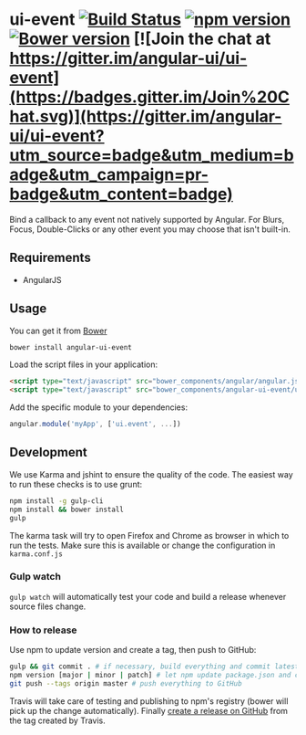 # ui-event [![Build Status](https://travis-ci.org/angular-ui/ui-event.svg?branch=master)](https://travis-ci.org/angular-ui/ui-event) [![npm version](https://badge.fury.io/js/angular-ui-event.svg)](http://badge.fury.io/js/angular-ui-event) [![Bower version](https://badge.fury.io/bo/angular-ui-event.svg)](http://badge.fury.io/bo/angular-ui-event) [![Join the chat at https://gitter.im/angular-ui/ui-event](https://badges.gitter.im/Join%20Chat.svg)](https://gitter.im/angular-ui/ui-event?utm_source=badge&utm_medium=badge&utm_campaign=pr-badge&utm_content=badge)

Bind a callback to any event not natively supported by Angular. For Blurs, Focus, Double-Clicks or any other event you may choose that isn't built-in.

## Requirements

- AngularJS

## Usage


You can get it from [Bower](http://bower.io/)

```sh
bower install angular-ui-event
```

Load the script files in your application:

```html
<script type="text/javascript" src="bower_components/angular/angular.js"></script>
<script type="text/javascript" src="bower_components/angular-ui-event/ui-event.js"></script>
```

Add the specific module to your dependencies:

```javascript
angular.module('myApp', ['ui.event', ...])
```

## Development

We use Karma and jshint to ensure the quality of the code.  The easiest way to run these checks is to use grunt:

```sh
npm install -g gulp-cli
npm install && bower install
gulp
```

The karma task will try to open Firefox and Chrome as browser in which to run the tests.  Make sure this is available or change the configuration in `karma.conf.js`


### Gulp watch

`gulp watch` will automatically test your code and build a release whenever source files change.

### How to release

Use npm to update version and create a tag, then push to GitHub:

````sh
gulp && git commit . # if necessary, build everything and commit latest changes
npm version [major | minor | patch] # let npm update package.json and create a tag
git push --tags origin master # push everything to GitHub
````

Travis will take care of testing and publishing to npm's registry (bower will pick up the change automatically). Finally [create a release on GitHub](https://github.com/angular-ui/ui-event/releases/new) from the tag created by Travis.

